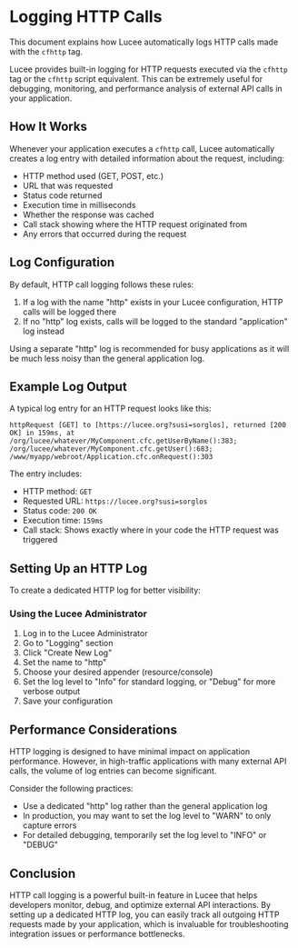 <!--
{
  "title": "Logging HTTP Calls",
  "id": "logging-http-calls",
  "description": "This document explains how to log HTTP calls made by the cfhttp tag in Lucee.",
  "keywords": [
    "cfhttp",
    "logging",
    "http",
    "debugging",
    "application log",
    "http log"
  ],
  "related": [
    "tag-http",
    "logging"
  ],
  "categories": [
    "http",
    "logging"
  ]
}
-->

# Logging HTTP Calls

This document explains how Lucee automatically logs HTTP calls made with the `cfhttp` tag.

Lucee provides built-in logging for HTTP requests executed via the `cfhttp` tag or the `cfhttp` script equivalent. This can be extremely useful for debugging, monitoring, and performance analysis of external API calls in your application.

## How It Works

Whenever your application executes a `cfhttp` call, Lucee automatically creates a log entry with detailed information about the request, including:

- HTTP method used (GET, POST, etc.)
- URL that was requested
- Status code returned
- Execution time in milliseconds
- Whether the response was cached
- Call stack showing where the HTTP request originated from
- Any errors that occurred during the request

## Log Configuration

By default, HTTP call logging follows these rules:

1. If a log with the name "http" exists in your Lucee configuration, HTTP calls will be logged there
2. If no "http" log exists, calls will be logged to the standard "application" log instead

Using a separate "http" log is recommended for busy applications as it will be much less noisy than the general application log.

## Example Log Output

A typical log entry for an HTTP request looks like this:

```
httpRequest [GET] to [https://lucee.org?susi=sorglos], returned [200 OK] in 159ms, at /org/lucee/whatever/MyComponent.cfc.getUserByName():383; /org/lucee/whatever/MyComponent.cfc.getUser():683; /www/myapp/webroot/Application.cfc.onRequest():303
```

The entry includes:

- HTTP method: `GET`
- Requested URL: `https://lucee.org?susi=sorglos`
- Status code: `200 OK`
- Execution time: `159ms`
- Call stack: Shows exactly where in your code the HTTP request was triggered

## Setting Up an HTTP Log

To create a dedicated HTTP log for better visibility:

### Using the Lucee Administrator

1. Log in to the Lucee Administrator
2. Go to "Logging" section
3. Click "Create New Log"
4. Set the name to "http"
5. Choose your desired appender (resource/console)
6. Set the log level to "Info" for standard logging, or "Debug" for more verbose output
7. Save your configuration

## Performance Considerations

HTTP logging is designed to have minimal impact on application performance. However, in high-traffic applications with many external API calls, the volume of log entries can become significant.

Consider the following practices:

- Use a dedicated "http" log rather than the general application log
- In production, you may want to set the log level to "WARN" to only capture errors
- For detailed debugging, temporarily set the log level to "INFO" or "DEBUG"

## Conclusion

HTTP call logging is a powerful built-in feature in Lucee that helps developers monitor, debug, and optimize external API interactions. By setting up a dedicated HTTP log, you can easily track all outgoing HTTP requests made by your application, which is invaluable for troubleshooting integration issues or performance bottlenecks.